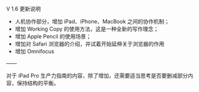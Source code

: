 V 1.6 更新说明

- 人机协作部分，增加 iPad、iPhone、MacBook 之间的协作机制；
- 增加 Working Copy 的使用方法，这是一种全新的写作理念；
- 增加 Apple Pencil 的使用场景；
- 增加对 Safari 浏览器的介绍，并试着开始延伸关于浏览器的作用
- 增加 Omnifocus


——

对于 iPad Pro 生产力指南的内容，除了增加，还需要适当思考是否要删减部分内容，保持结构的平衡。

